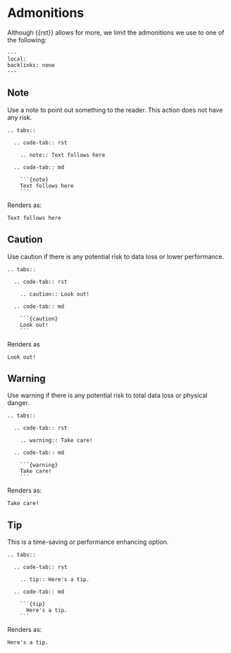 # Admonitions

Although {{rst}} allows for more, we limit the admonitions we use to one of the following:

```{contents}
---
local:
backlinks: none
---
```

## Note

Use a note to point out something to the reader. This action does not have any risk.

```{eval-rst}
.. tabs:: 
  
  .. code-tab:: rst

    .. note:: Text follows here
  
  .. code-tab:: md
    
    ```{note}
    Text follows here
    ```
```

Renders as:

```{note}
Text follows here
```

## Caution

Use caution if there is any potential risk to data loss or lower performance.

```{eval-rst}
.. tabs:: 
  
  .. code-tab:: rst

    .. caution:: Look out!
  
  .. code-tab:: md
    
    ```{caution}
    Look out!
    ```
```

Renders as

```{caution}
Look out!
```

## Warning

Use warning if there is any potential risk to total data loss or physical danger.

```{eval-rst}
.. tabs:: 
  
  .. code-tab:: rst

    .. warning:: Take care!
  
  .. code-tab:: md
    
    ```{warning}
    Take care!
    ```
```

Renders as:

```{warning}
Take care!
```

## Tip

This is a time-saving or performance enhancing option.

```{eval-rst}
.. tabs:: 
  
  .. code-tab:: rst

    .. tip:: Here's a tip.
  
  .. code-tab:: md
    
    ```{tip}
      Here's a tip.
    ```
```

Renders as:

```{tip}
Here's a tip.
```
